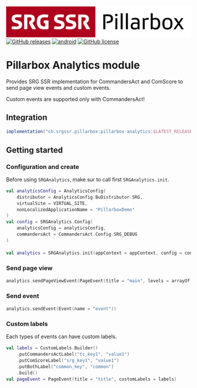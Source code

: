 [![Pillarbox logo](https://github.com/SRGSSR/pillarbox-apple/blob/main/docs/README-images/logo.jpg)](https://github.com/SRGSSR/pillarbox-android)
[![GitHub releases](https://img.shields.io/github/v/release/SRGSSR/pillarbox-android)](https://github.com/SRGSSR/pillarbox-android/releases)
[![android](https://img.shields.io/badge/android-21+-green)](https://github.com/SRGSSR/pillarbox-android)
[![GitHub license](https://img.shields.io/github/license/SRGSSR/pillarbox-android)](https://github.com/SRGSSR/pillarbox-android/blob/main/LICENSE)

# Pillarbox Analytics module

Provides SRG SSR implementation for CommandersAct and ComScore to send page view events and custom events.

Custom events are supported only with CommandersAct!

## Integration

```gradle
implementation("ch.srgssr.pillarbox:pillarbox-analytics:$LATEST_RELEASE_VERSION")
```

## Getting started

### Configuration and create

Before using `SRGAnalytics`, make sur to call first `SRGAnalytics.init`.

```kotlin
val analyticsConfig = AnalyticsConfig(
    distributor = AnalyticsConfig.BuDistributor.SRG,
    virtualSite = VIRTUAL_SITE,
    nonLocalizedApplicationName = "PillarboxDemo"
)
val config = SRGAnalytics.Config(
    analyticsConfig = analyticsConfig,
    commandersAct = CommandersAct.Config.SRG_DEBUG
)

val analytics = SRGAnalytics.init(appContext = appContext, config = config)
```

### Send page view

```kotlin
analytics.sendPageViewEvent(PageEvent(title = "main", levels = arrayOf("app", "pillarbox")))
```

### Send event

```kotlin
analytics.sendEvent(Event(name = "event"))
```

### Custom labels

Each types of events can have custom labels.

```kotlin
val labels = CustomLabels.Builder()
    .putCommandersActLabel("tc_key1", "value1")
    .putComScoreLabel("srg_key1", "value1")
    .putBothLabel("common_key", "common")
    .build()
val pageEvent = PageEvent(title = "title", customLabels = labels)
```
